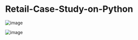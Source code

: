 # Retail-Case-Study-on-Python

![image](https://user-images.githubusercontent.com/82372019/135747688-6909e633-ee39-4f3a-9ae5-828bd9aff6e0.png)

![image](https://user-images.githubusercontent.com/82372019/135748249-f91e95ed-bf9f-4d19-922c-eb9a0b747732.png)
